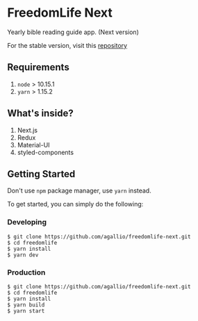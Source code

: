 # FreedomLife Next

Yearly bible reading guide app. (Next version)

For the stable version, visit this [repository](https://github.com/agallio/freedomlife)

## Requirements

1. `node` > 10.15.1
2. `yarn` > 1.15.2

## What's inside?

1. Next.js
2. Redux
3. Material-UI
4. styled-components

## Getting Started

Don't use `npm` package manager, use `yarn` instead.

To get started, you can simply do the following:

### Developing

```
$ git clone https://github.com/agallio/freedomlife-next.git
$ cd freedomlife
$ yarn install
$ yarn dev
```

### Production

```
$ git clone https://github.com/agallio/freedomlife-next.git
$ cd freedomlife
$ yarn install
$ yarn build
$ yarn start
```
